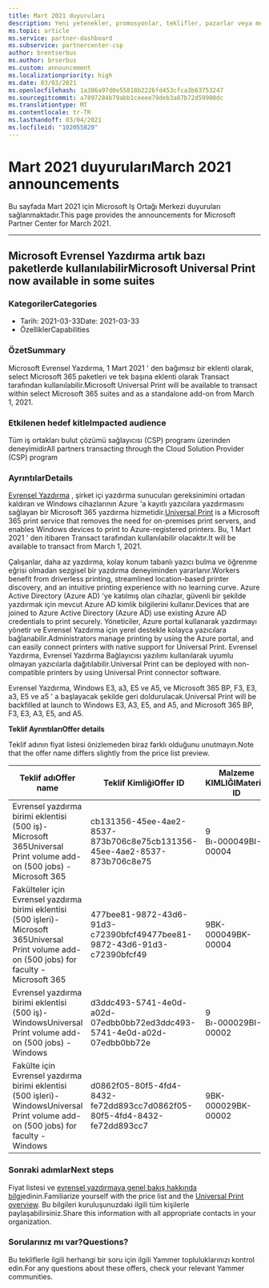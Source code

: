 ```yaml
---
title: Mart 2021 duyuruları
description: Yeni yetenekler, promosyonlar, teklifler, pazarlar veya mevcut tekliflerle ilgili değişiklikler dahil olmak üzere Microsoft Iş Ortağı Merkezi için Mart 2021 duyuruları.
ms.topic: article
ms.service: partner-dashboard
ms.subservice: partnercenter-csp
author: brentserbus
ms.author: brserbus
ms.custom: announcement
ms.localizationpriority: high
ms.date: 03/03/2021
ms.openlocfilehash: 1a386a97d0e55818b2226fd453cfca3b63753247
ms.sourcegitcommit: a7897284b79abb1ceeee79deb3a87b72d59900dc
ms.translationtype: MT
ms.contentlocale: tr-TR
ms.lasthandoff: 03/04/2021
ms.locfileid: "102055820"
---
```

# <a name="march-2021-announcements"></a><span data-ttu-id="499f6-103">Mart 2021 duyuruları</span><span class="sxs-lookup"><span data-stu-id="499f6-103">March 2021 announcements</span></span>

<span data-ttu-id="499f6-104">Bu sayfada Mart 2021 için Microsoft Iş Ortağı Merkezi duyuruları sağlanmaktadır.</span><span class="sxs-lookup"><span data-stu-id="499f6-104">This page provides the announcements for Microsoft Partner Center for March 2021.</span></span>

________________
## <a name="microsoft-universal-print-now-available-in-some-suites"></a><a name="1"></a> <span data-ttu-id="499f6-105">Microsoft Evrensel Yazdırma artık bazı paketlerde kullanılabilir</span><span class="sxs-lookup"><span data-stu-id="499f6-105">Microsoft Universal Print now available in some suites</span></span>

### <a name="categories"></a><span data-ttu-id="499f6-106">Kategoriler</span><span class="sxs-lookup"><span data-stu-id="499f6-106">Categories</span></span>

- <span data-ttu-id="499f6-107">Tarih: 2021-03-33</span><span class="sxs-lookup"><span data-stu-id="499f6-107">Date: 2021-03-33</span></span>
- <span data-ttu-id="499f6-108">Özellikler</span><span class="sxs-lookup"><span data-stu-id="499f6-108">Capabilities</span></span>

### <a name="summary"></a><span data-ttu-id="499f6-109">Özet</span><span class="sxs-lookup"><span data-stu-id="499f6-109">Summary</span></span>

<span data-ttu-id="499f6-110">Microsoft Evrensel Yazdırma, 1 Mart 2021 ' den bağımsız bir eklenti olarak, select Microsoft 365 paketleri ve tek başına eklenti olarak Transact tarafından kullanılabilir.</span><span class="sxs-lookup"><span data-stu-id="499f6-110">Microsoft Universal Print will be available to transact within select Microsoft 365 suites and as a standalone add-on from March 1, 2021.</span></span>

### <a name="impacted-audience"></a><span data-ttu-id="499f6-111">Etkilenen hedef kitle</span><span class="sxs-lookup"><span data-stu-id="499f6-111">Impacted audience</span></span>

<span data-ttu-id="499f6-112">Tüm iş ortakları bulut çözümü sağlayıcısı (CSP) programı üzerinden deneyimidir</span><span class="sxs-lookup"><span data-stu-id="499f6-112">All partners transacting through the Cloud Solution Provider (CSP) program</span></span>

### <a name="details"></a><span data-ttu-id="499f6-113">Ayrıntılar</span><span class="sxs-lookup"><span data-stu-id="499f6-113">Details</span></span>

<span data-ttu-id="499f6-114">[Evrensel Yazdırma](https://aka.ms/universalprint) , şirket içi yazdırma sunucuları gereksinimini ortadan kaldıran ve Windows cihazlarının Azure 'a kayıtlı yazıcılara yazdırmasını sağlayan bir Microsoft 365 yazdırma hizmetidir.</span><span class="sxs-lookup"><span data-stu-id="499f6-114">[Universal Print](https://aka.ms/universalprint) is a Microsoft 365 print service that removes the need for on-premises print servers, and enables Windows devices to print to Azure-registered printers.</span></span> <span data-ttu-id="499f6-115">Bu, 1 Mart 2021 ' den itibaren Transact tarafından kullanılabilir olacaktır.</span><span class="sxs-lookup"><span data-stu-id="499f6-115">It will be available to transact from March 1, 2021.</span></span>

<span data-ttu-id="499f6-116">Çalışanlar, daha az yazdırma, kolay konum tabanlı yazıcı bulma ve öğrenme eğrisi olmadan sezgisel bir yazdırma deneyiminden yararlanır.</span><span class="sxs-lookup"><span data-stu-id="499f6-116">Workers benefit from driverless printing, streamlined location-based printer discovery, and an intuitive printing experience with no learning curve.</span></span> <span data-ttu-id="499f6-117">Azure Active Directory (Azure AD) 'ye katılmış olan cihazlar, güvenli bir şekilde yazdırmak için mevcut Azure AD kimlik bilgilerini kullanır.</span><span class="sxs-lookup"><span data-stu-id="499f6-117">Devices that are joined to Azure Active Directory (Azure AD) use existing Azure AD credentials to print securely.</span></span> <span data-ttu-id="499f6-118">Yöneticiler, Azure portal kullanarak yazdırmayı yönetir ve Evrensel Yazdırma için yerel destekle kolayca yazıcılara bağlanabilir.</span><span class="sxs-lookup"><span data-stu-id="499f6-118">Administrators manage printing by using the Azure portal, and can easily connect printers with native support for Universal Print.</span></span> <span data-ttu-id="499f6-119">Evrensel Yazdırma, Evrensel Yazdırma Bağlayıcısı yazılımı kullanılarak uyumlu olmayan yazıcılarla dağıtılabilir.</span><span class="sxs-lookup"><span data-stu-id="499f6-119">Universal Print can be deployed with non-compatible printers by using Universal Print connector software.</span></span>

<span data-ttu-id="499f6-120">Evrensel Yazdırma, Windows E3, a3, E5 ve A5, ve Microsoft 365 BP, F3, E3, a3, E5 ve a5 ' a başlayacak şekilde geri doldurulacak.</span><span class="sxs-lookup"><span data-stu-id="499f6-120">Universal Print will be backfilled at launch to Windows E3, A3, E5, and A5, and Microsoft 365 BP, F3, E3, A3, E5, and A5.</span></span>  

<span data-ttu-id="499f6-121">**Teklif Ayrıntıları**</span><span class="sxs-lookup"><span data-stu-id="499f6-121">**Offer details**</span></span>

<span data-ttu-id="499f6-122">Teklif adının fiyat listesi önizlemeden biraz farklı olduğunu unutmayın.</span><span class="sxs-lookup"><span data-stu-id="499f6-122">Note that the offer name differs slightly from the price list preview.</span></span>

| <span data-ttu-id="499f6-123">Teklif adı</span><span class="sxs-lookup"><span data-stu-id="499f6-123">Offer name</span></span> | <span data-ttu-id="499f6-124">Teklif Kimliği</span><span class="sxs-lookup"><span data-stu-id="499f6-124">Offer ID</span></span> | <span data-ttu-id="499f6-125">Malzeme KIMLIĞI</span><span class="sxs-lookup"><span data-stu-id="499f6-125">Material ID</span></span> |
| ------ |----------- |----------- |  
| <span data-ttu-id="499f6-126">Evrensel yazdırma birimi eklentisi (500 iş)-Microsoft 365</span><span class="sxs-lookup"><span data-stu-id="499f6-126">Universal Print volume add-on (500 jobs) - Microsoft 365</span></span>  | <span data-ttu-id="499f6-127">cb131356-45ee-4ae2-8537-873b706c8e75</span><span class="sxs-lookup"><span data-stu-id="499f6-127">cb131356-45ee-4ae2-8537-873b706c8e75</span></span>     | <span data-ttu-id="499f6-128">9 Bı-00004</span><span class="sxs-lookup"><span data-stu-id="499f6-128">9BI-00004</span></span>   |
| <span data-ttu-id="499f6-129">Fakülteler için Evrensel yazdırma birimi eklentisi (500 işleri)-Microsoft 365</span><span class="sxs-lookup"><span data-stu-id="499f6-129">Universal Print volume add-on (500 jobs) for faculty - Microsoft 365</span></span>   | <span data-ttu-id="499f6-130">477bee81-9872-43d6-91d3-c72390bfcf49</span><span class="sxs-lookup"><span data-stu-id="499f6-130">477bee81-9872-43d6-91d3-c72390bfcf49</span></span>   | <span data-ttu-id="499f6-131">9BK-00004</span><span class="sxs-lookup"><span data-stu-id="499f6-131">9BK-00004</span></span>   |
| <span data-ttu-id="499f6-132">Evrensel yazdırma birimi eklentisi (500 iş)-Windows</span><span class="sxs-lookup"><span data-stu-id="499f6-132">Universal Print volume add-on (500 jobs) - Windows</span></span>    | <span data-ttu-id="499f6-133">d3ddc493-5741-4e0d-a02d-07edbb0bb72e</span><span class="sxs-lookup"><span data-stu-id="499f6-133">d3ddc493-5741-4e0d-a02d-07edbb0bb72e</span></span>   | <span data-ttu-id="499f6-134">9 Bı-00002</span><span class="sxs-lookup"><span data-stu-id="499f6-134">9BI-00002</span></span>   |
| <span data-ttu-id="499f6-135">Fakülte için Evrensel yazdırma birimi eklentisi (500 işleri)-Windows</span><span class="sxs-lookup"><span data-stu-id="499f6-135">Universal Print volume add-on (500 jobs) for faculty - Windows</span></span>   |  <span data-ttu-id="499f6-136">d0862f05-80f5-4fd4-8432-fe72dd893cc7</span><span class="sxs-lookup"><span data-stu-id="499f6-136">d0862f05-80f5-4fd4-8432-fe72dd893cc7</span></span>  | <span data-ttu-id="499f6-137">9BK-00002</span><span class="sxs-lookup"><span data-stu-id="499f6-137">9BK-00002</span></span>   |

### <a name="next-steps"></a><span data-ttu-id="499f6-138">Sonraki adımlar</span><span class="sxs-lookup"><span data-stu-id="499f6-138">Next steps</span></span>

<span data-ttu-id="499f6-139">Fiyat listesi ve [evrensel yazdırmaya genel bakış hakkında bilgi](/universal-print/fundamentals/universal-print-whatis)edinin.</span><span class="sxs-lookup"><span data-stu-id="499f6-139">Familiarize yourself with the price list and the [Universal Print overview](/universal-print/fundamentals/universal-print-whatis).</span></span> <span data-ttu-id="499f6-140">Bu bilgileri kuruluşunuzdaki ilgili tüm kişilerle paylaşabilirsiniz.</span><span class="sxs-lookup"><span data-stu-id="499f6-140">Share this information with all appropriate contacts in your organization.</span></span>

### <a name="questions"></a><span data-ttu-id="499f6-141">Sorularınız mı var?</span><span class="sxs-lookup"><span data-stu-id="499f6-141">Questions?</span></span>

<span data-ttu-id="499f6-142">Bu tekliflerle ilgili herhangi bir soru için ilgili Yammer topluluklarınızı kontrol edin.</span><span class="sxs-lookup"><span data-stu-id="499f6-142">For any questions about these offers, check your relevant Yammer communities.</span></span>
